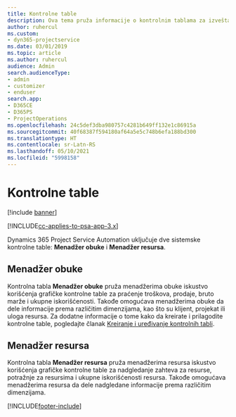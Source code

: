 ```yaml
---
title: Kontrolne table
description: Ova tema pruža informacije o kontrolnim tablama za izveštavanje koje su uključene u Dynamics 365 Project Service Automation.
author: ruhercul
ms.custom:
- dyn365-projectservice
ms.date: 03/01/2019
ms.topic: article
ms.author: ruhercul
audience: Admin
search.audienceType:
- admin
- customizer
- enduser
search.app:
- D365CE
- D365PS
- ProjectOperations
ms.openlocfilehash: 24c5def3dba980757c4281b649ff132e1c86915a
ms.sourcegitcommit: 40f68387f594180af64a5e5c748b6efa188bd300
ms.translationtype: HT
ms.contentlocale: sr-Latn-RS
ms.lasthandoff: 05/10/2021
ms.locfileid: "5998158"
---
```

# <a name="dashboards"></a>Kontrolne table

[!include [banner](../includes/psa-now-project-operations.md)]

[!INCLUDE[cc-applies-to-psa-app-3.x](../includes/cc-applies-to-psa-app-3x.md)]

Dynamics 365 Project Service Automation uključuje dve sistemske kontrolne table: **Menadžer obuke** i **Menadžer resursa**.

## <a name="practice-manager"></a>Menadžer obuke 

Kontrolna tabla **Menadžer obuke** pruža menadžerima obuke iskustvo korišćenja grafičke kontrolne table za praćenje troškova, prodaje, bruto marže i ukupne iskorišćenosti. Takođe omogućava menadžerima obuke da dele informacije prema različitim dimenzijama, kao što su klijent, projekat ili uloga resursa. Za dodatne informacije o tome kako da kreirate i prilagodite kontrolne table, pogledajte članak [Kreiranje i uređivanje kontrolnih tabli](/dynamics365/customerengagement/on-premises/customize/create-edit-dashboards).

## <a name="resource-manager"></a>Menadžer resursa 

Kontrolna tabla **Menadžer resursa** pruža menadžerima resursa iskustvo korišćenja grafičke kontrolne table za nadgledanje zahteva za resurse, potražnje za resursima i ukupne iskorišćenosti resursa. Takođe omogućava menadžerima resursa da dele nadgledane informacije prema različitim dimenzijama.


[!INCLUDE[footer-include](../includes/footer-banner.md)]